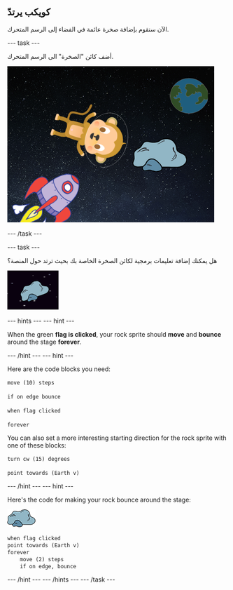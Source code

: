 ## كويكب يرتدّ

الآن سنقوم بإضافة صخرة عائمة في الفضاء إلى الرسم المتحرك.

\--- task \---

أضف كائن "الصخرة" الى الرسم المتحرك.

![Adding a rock sprite](images/space-rock-sprite.png)

\--- /task \---

\--- task \---

هل يمكنك إضافة تعليمات برمجية لكائن الصخرة الخاصة بك بحيث ترتد حول المنصة؟

![Testing a bouncing rock](images/space-bounce-test.png)

\--- hints \--- \--- hint \---

When the green **flag is clicked**, your rock sprite should **move** and **bounce** around the stage **forever**.

\--- /hint \--- \--- hint \---

Here are the code blocks you need:

```blocks3
move (10) steps

if on edge bounce

when flag clicked

forever
```

You can also set a more interesting starting direction for the rock sprite with one of these blocks:

```blocks3
turn cw (15) degrees

point towards (Earth v)
```

\--- /hint \--- \--- hint \---

Here's the code for making your rock bounce around the stage:

![Rock sprite](images/sprite-rock.png)

```blocks3
when flag clicked
point towards (Earth v)
forever
    move (2) steps
    if on edge, bounce
```

\--- /hint \--- \--- /hints \--- \--- /task \---